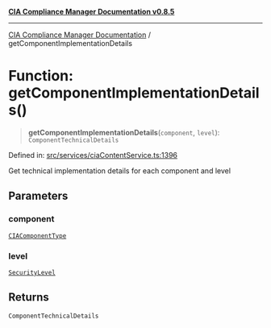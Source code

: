 [**CIA Compliance Manager Documentation v0.8.5**](../README.md)

***

[CIA Compliance Manager Documentation](../globals.md) / getComponentImplementationDetails

# Function: getComponentImplementationDetails()

> **getComponentImplementationDetails**(`component`, `level`): `ComponentTechnicalDetails`

Defined in: [src/services/ciaContentService.ts:1396](https://github.com/Hack23/cia-compliance-manager/blob/b799ef22d9067d09cc69eaeddf109ac9dcdce934/src/services/ciaContentService.ts#L1396)

Get technical implementation details for each component and level

## Parameters

### component

[`CIAComponentType`](../type-aliases/CIAComponentType.md)

### level

[`SecurityLevel`](../type-aliases/SecurityLevel.md)

## Returns

`ComponentTechnicalDetails`
